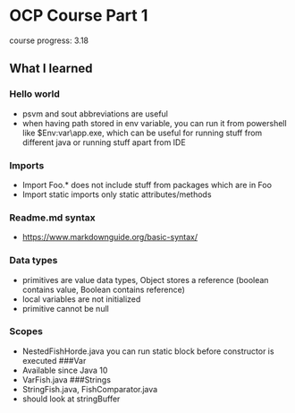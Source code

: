 # OCP Course Part 1

course progress: 3.18

## What I learned
### Hello world
- psvm and sout abbreviations are useful
- when having path stored in env variable, you can run it from powershell like $Env:var\app.exe, which can be useful for running stuff from different java or running stuff apart from IDE
### Imports
- Import Foo.* does not include stuff from packages which are in Foo
- Import static imports only static attributes/methods
### Readme.md syntax
- https://www.markdownguide.org/basic-syntax/
### Data types
- primitives are value data types, Object stores a reference (boolean contains value, Boolean contains reference)
- local variables are not initialized
- primitive cannot be null
### Scopes
- NestedFishHorde.java you can run static block before constructor is executed
###Var
- Available since Java 10
- VarFish.java
###Strings
- StringFish.java, FishComparator.java
- should look at stringBuffer